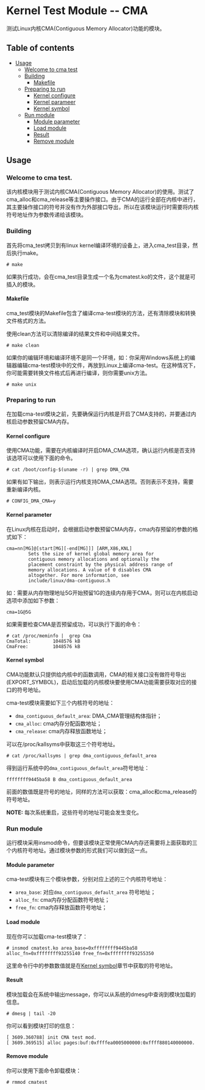 # Kernel Test Module -- CMA

测试Linux内核CMA(Contiguous Memory Allocator)功能的模块。

## Table of contents
* [Usage](#usage)
    * [Welcome to cma test](#welcome-to-cma-test)
    * [Building](#building)
        * [Makefile](#makefile)
    * [Preparing to run](#preparing-to-run)
        * [Kernel configure](#kernel-configure)
        * [Kernel parameer](#kernel-parameter)
        * [Kernel symbol](#kernel-symbol)
    * [Run module](#run-module)
        * [Module parameter](#module-parmeter)
        * [Load module](#load-module)
        * [Result](#result)
        * [Remove module](#remove-module)

## Usage

### Welcome to cma test.
该内核模块用于测试内核CMA(Contiguous Memory Allocator)的使用。测试了cma_alloc和cma_release等主要操作接口。由于CMA的运行全部在内核中进行，其主要操作接口的符号并没有作为外部接口导出，所以在该模块运行时需要将内核符号地址作为参数传递给该模块。

### Building
首先将cma_test拷贝到有linux kernel编译环境的设备上，进入cma_test目录，然后执行make。
```
# make
```
如果执行成功，会在cma_test目录生成一个名为cmatest.ko的文件，这个就是可插入的模块。

#### Makefile
cma_test模块的Makefile包含了编译cma-test模块的方法，还有清除模块和转换文件格式的方法。

使用clean方法可以清除编译的结果文件和中间结果文件。
```
# make clean
```

如果你的编辑环境和编译环境不是同一个环境，如：你采用Windows系统上的编辑器编辑cma-test模块中的文件，再放到Linux上编译cma-test。在这种情况下，你可能需要转换文件格式后再进行编译，则你需要unix方法。
```
# make unix
```

### Preparing to run
在加载cma-test模块之前，先要确保运行内核是开启了CMA支持的，并要通过内核启动参数预留CMA内存。

#### Kernel configure
使用CMA功能，需要在内核编译时开启DMA_CMA选项，确认运行内核是否支持该选项可以使用下面的命令。

```
# cat /boot/config-$(uname -r) | grep DMA_CMA
```

如果有如下输出，则表示运行内核支持DMA_CMA选项。否则表示不支持，需要重新编译内核。
```
# CONFIG_DMA_CMA=y
```

#### Kernel parameter
在Linux内核在启动时，会根据启动参数预留CMA内存，cma内存预留的参数的格式如下：
```
cma=nn[MG]@[start[MG][-end[MG]]] [ARM,X86,KNL]
        Sets the size of kernel global memory area for
        contiguous memory allocations and optionally the
        placement constraint by the physical address range of
        memory allocations. A value of 0 disables CMA
        altogether. For more information, see
        include/linux/dma-contiguous.h
```
如：需要从内存物理地址5G开始预留1G的连续内存用于CMA，则可以在内核启动选项中添加如下参数：
```
cma=1G@5G
```

如果需要检查CMA是否预留成功，可以执行下面的命令：
~~~
# cat /proc/meminfo |  grep Cma
CmaTotal:        1048576 kB
CmaFree:         1048576 kB
~~~

#### Kernel symbol
CMA功能默认只提供给内核中的函数调用，CMA的相关接口没有做符号导出(EXPORT_SYMBOL)，启动后加载的内核模块要使用CMA功能需要获取对应的接口的符号地址。

cma-test模块需要如下三个内核符号的地址：
* `dma_contiguous_default_area`: DMA_CMA管理结构体指针；
* `cma_alloc`: cma内存分配函数地址；
* `cma_release`: cma内存释放函数地址；

可以在/proc/kallsyms中获取这三个符号地址。
```
# cat /proc/kallsyms | grep dma_contiguous_default_area
```
得到运行系统中的`dma_contiguous_default_area`符号地址：
```
ffffffff9445ba58 B dma_contiguous_default_area
```

前面的数值既是符号的地址，同样的方法可以获取：cma_alloc和cma_release的符号地址。

**NOTE:** 每次系统重启，这些符号的地址可能会发生变化。

### Run module
运行模块采用insmod命令，但要该模块正常使用CMA内存还需要将上面获取的三个内核符号地址。通过模块参数的形式我们可以做到这一点。

#### Module parameter
cma-test模块有三个模块参数，分别对应上述的三个内核符号地址：
* `area_base`: 对应`dma_contiguous_default_area` 符号地址；
* `alloc_fn`: cma内存分配函数符号地址；
* `free_fn`: cma内存释放函数符号地址；

#### Load module
现在你可以加载cma-test模块了：
~~~
# insmod cmatest.ko area_base=0xffffffff9445ba58 alloc_fn=0xffffffff93255140 free_fn=0xffffffff93255350
~~~

这里命令行中的参数数值就是在[Kernel symbol](#kernel-symbol)章节中获取的符号地址。

#### Result
模块加载会在系统中输出message，你可以从系统的dmesg中查询到模块加载的信息。
```
# dmesg | tail -20
```
你可以看到模块打印的信息：
```
[ 3609.360788] init CMA test mod.
[ 3609.369515] alloc pages:buf:0xffffea0005000000:0xffff880140000000.
```

#### Remove module
你可以使用下面命令卸载模块：
```
# rmmod cmatest
```

